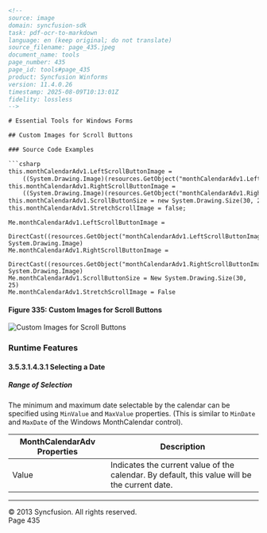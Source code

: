 ```html
<!-- 
source: image
domain: syncfusion-sdk
task: pdf-ocr-to-markdown
language: en (keep original; do not translate)
source_filename: page_435.jpeg
document_name: tools
page_number: 435
page_id: tools#page_435
product: Syncfusion Winforms
version: 11.4.0.26
timestamp: 2025-08-09T10:13:01Z
fidelity: lossless
-->

# Essential Tools for Windows Forms

## Custom Images for Scroll Buttons

### Source Code Examples

```csharp
this.monthCalendarAdv1.LeftScrollButtonImage = 
    ((System.Drawing.Image)(resources.GetObject("monthCalendarAdv1.LeftScrollButtonImage")));
this.monthCalendarAdv1.RightScrollButtonImage = 
    ((System.Drawing.Image)(resources.GetObject("monthCalendarAdv1.RightScrollButtonImage")));
this.monthCalendarAdv1.ScrollButtonSize = new System.Drawing.Size(30, 25);
this.monthCalendarAdv1.StretchScrollImage = false;
```

```VB.NET
Me.monthCalendarAdv1.LeftScrollButtonImage = 
    DirectCast((resources.GetObject("monthCalendarAdv1.LeftScrollButtonImage")), System.Drawing.Image)
Me.monthCalendarAdv1.RightScrollButtonImage = 
    DirectCast((resources.GetObject("monthCalendarAdv1.RightScrollButtonImage")), System.Drawing.Image)
Me.monthCalendarAdv1.ScrollButtonSize = New System.Drawing.Size(30, 25)
Me.monthCalendarAdv1.StretchScrollImage = False
```

#### Figure 335: Custom Images for Scroll Buttons  
![Custom Images for Scroll Buttons](https://example.com/image_path)

### Runtime Features

#### 3.5.3.1.4.3.1 Selecting a Date

##### Range of Selection

The minimum and maximum date selectable by the calendar can be specified using `MinValue` and `MaxValue` properties. (This is similar to `MinDate` and `MaxDate` of the Windows MonthCalendar control).

| MonthCalendarAdv Properties | Description                                                                 |
|------------------------------|-----------------------------------------------------------------------------|
| Value                       | Indicates the current value of the calendar. By default, this value will be the current date. |

---

© 2013 Syncfusion. All rights reserved.  
Page 435  
<!-- tags: [syncfusion, windows forms, month calendar, scroll buttons, min max value] keywords: [custom images, runtime features, range selection, minvalue, maxvalue] -->
```